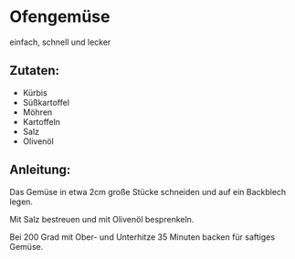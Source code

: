 Ofengemüse
===
einfach, schnell und lecker

Zutaten:
---
-   Kürbis
-   Süßkartoffel
-   Möhren
-   Kartoffeln
-   Salz
-   Olivenöl

Anleitung:
---
Das Gemüse in etwa 2cm große Stücke schneiden und auf ein Backblech legen.

Mit Salz bestreuen und mit Olivenöl besprenkeln.

Bei 200 Grad mit Ober- und Unterhitze 35 Minuten backen für saftiges Gemüse.